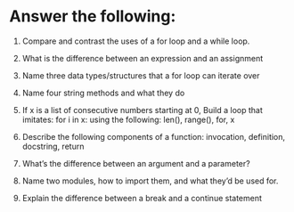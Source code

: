 # Answer the following:

1.	Compare and contrast the uses of a for loop and a while loop.

2.	What is the difference between an expression and an assignment

3.	Name three data types/structures that a for loop can iterate over

4.	Name four string methods and what they do

5.	If x is a list of consecutive numbers starting at 0, Build a loop that imitates: 		for i in x:	using the following: len(), range(), for, x

6.	Describe the following components of a function: invocation, definition, docstring, return

7.	What’s the difference between an argument and a parameter?

8.	Name two modules, how to import them, and what they’d be used for.

9.	Explain the difference between a break and a continue statement

